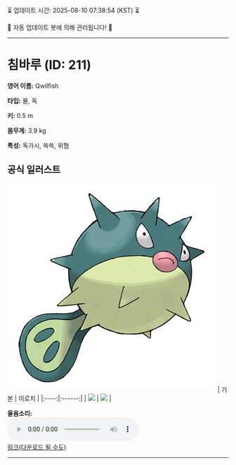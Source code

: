 
⏳ 업데이트 시간: 2025-08-10 07:38:54 (KST) ⏳

🤖 자동 업데이트 봇에 의해 관리됩니다! 🤖

---

# 침바루 (ID: 211)
**영어 이름:** Qwilfish

**타입:** 물, 독

**키:** 0.5 m

**몸무게:** 3.9 kg

**특성:** 독가시, 쓱쓱, 위협

## 공식 일러스트
![](https://raw.githubusercontent.com/PokeAPI/sprites/master/sprites/pokemon/other/official-artwork/211.png)
| 기본 | 이로치 |
|:----:|:------:|
| <img src="http://play.pokemonshowdown.com/sprites/ani/qwilfish.gif" width="200"> | <img src="http://play.pokemonshowdown.com/sprites/ani-shiny/qwilfish.gif" width="200"> |

**울음소리:**<br><audio controls src="https://raw.githubusercontent.com/PokeAPI/cries/main/cries/pokemon/latest/211.ogg"></audio><br> [링크(다운로드 될 수도)](https://raw.githubusercontent.com/PokeAPI/cries/main/cries/pokemon/latest/211.ogg)


---
